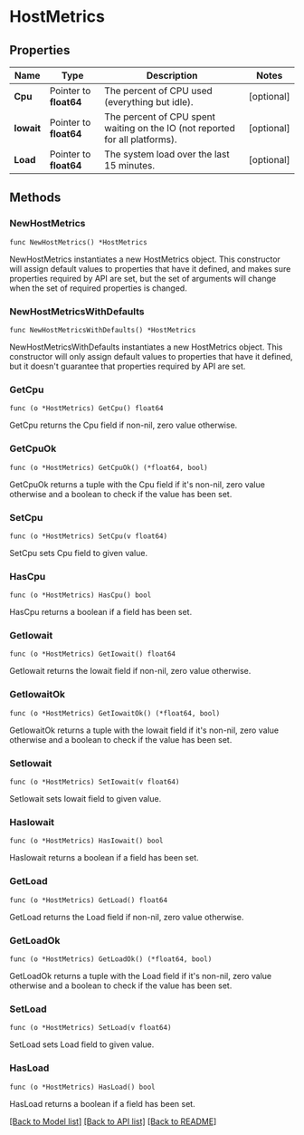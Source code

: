 # HostMetrics

## Properties

Name | Type | Description | Notes
---- | ---- | ----------- | ------
**Cpu** | Pointer to **float64** | The percent of CPU used (everything but idle). | [optional] 
**Iowait** | Pointer to **float64** | The percent of CPU spent waiting on the IO (not reported for all platforms). | [optional] 
**Load** | Pointer to **float64** | The system load over the last 15 minutes. | [optional] 

## Methods

### NewHostMetrics

`func NewHostMetrics() *HostMetrics`

NewHostMetrics instantiates a new HostMetrics object.
This constructor will assign default values to properties that have it defined,
and makes sure properties required by API are set, but the set of arguments
will change when the set of required properties is changed.

### NewHostMetricsWithDefaults

`func NewHostMetricsWithDefaults() *HostMetrics`

NewHostMetricsWithDefaults instantiates a new HostMetrics object.
This constructor will only assign default values to properties that have it defined,
but it doesn't guarantee that properties required by API are set.

### GetCpu

`func (o *HostMetrics) GetCpu() float64`

GetCpu returns the Cpu field if non-nil, zero value otherwise.

### GetCpuOk

`func (o *HostMetrics) GetCpuOk() (*float64, bool)`

GetCpuOk returns a tuple with the Cpu field if it's non-nil, zero value otherwise
and a boolean to check if the value has been set.

### SetCpu

`func (o *HostMetrics) SetCpu(v float64)`

SetCpu sets Cpu field to given value.

### HasCpu

`func (o *HostMetrics) HasCpu() bool`

HasCpu returns a boolean if a field has been set.

### GetIowait

`func (o *HostMetrics) GetIowait() float64`

GetIowait returns the Iowait field if non-nil, zero value otherwise.

### GetIowaitOk

`func (o *HostMetrics) GetIowaitOk() (*float64, bool)`

GetIowaitOk returns a tuple with the Iowait field if it's non-nil, zero value otherwise
and a boolean to check if the value has been set.

### SetIowait

`func (o *HostMetrics) SetIowait(v float64)`

SetIowait sets Iowait field to given value.

### HasIowait

`func (o *HostMetrics) HasIowait() bool`

HasIowait returns a boolean if a field has been set.

### GetLoad

`func (o *HostMetrics) GetLoad() float64`

GetLoad returns the Load field if non-nil, zero value otherwise.

### GetLoadOk

`func (o *HostMetrics) GetLoadOk() (*float64, bool)`

GetLoadOk returns a tuple with the Load field if it's non-nil, zero value otherwise
and a boolean to check if the value has been set.

### SetLoad

`func (o *HostMetrics) SetLoad(v float64)`

SetLoad sets Load field to given value.

### HasLoad

`func (o *HostMetrics) HasLoad() bool`

HasLoad returns a boolean if a field has been set.


[[Back to Model list]](../README.md#documentation-for-models) [[Back to API list]](../README.md#documentation-for-api-endpoints) [[Back to README]](../README.md)


